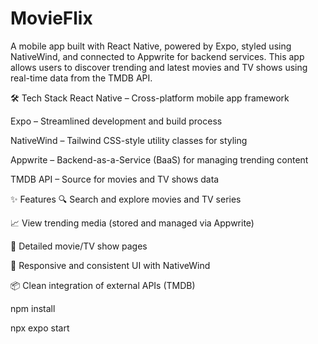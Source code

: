 # MovieFlix

A mobile app built with React Native, powered by Expo, styled using NativeWind, and connected to Appwrite for backend services. This app allows users to discover trending and latest movies and TV shows using real-time data from the TMDB API.

🛠 Tech Stack
React Native – Cross-platform mobile app framework

Expo – Streamlined development and build process

NativeWind – Tailwind CSS-style utility classes for styling

Appwrite – Backend-as-a-Service (BaaS) for managing trending content

TMDB API – Source for movies and TV shows data

✨ Features
🔍 Search and explore movies and TV series

📈 View trending media (stored and managed via Appwrite)

📄 Detailed movie/TV show pages

💅 Responsive and consistent UI with NativeWind

📦 Clean integration of external APIs (TMDB)


npm install

npx expo start
